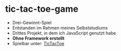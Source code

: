 # tic-tac-toe-game

- Drei-Gewinnt-Spiel
- Entstanden im Rahmen meines Selbststudiums
- Drittes Projekt, in dem ich JavaScript genutzt habe
- **Ohne Framework erstellt**
- Spielbar unter: [TicTacToe](https://mandy-blaschke.de/assets/projects/tic-tac-toe-game/sources/index.html)
